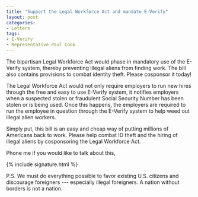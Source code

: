 ```yaml
---
title: "Support the Legal Workforce Act and mandate E-Verify"
layout: post
categories:
- Letters
tags:
- E-Verify
- Representative Paul Cook
---
```


The bipartisan Legal Workforce Act would phase in mandatory use of the E-Verify system, thereby preventing illegal aliens from finding work. The bill also contains provisions to combat identity theft. Please cosponsor it today!  
  
The Legal Workforce Act would not only require employers to run new hires through the free and easy to use E-Verify system, it notifies employers when a suspected stolen or fraudulent Social Security Number has been stolen or is being used. Once this happens, the employers are required to run the employee in question through the E-Verify system to help weed out illegal alien workers.

Simply put, this bill is an easy and cheap way of putting millions of Americans back to work. Please help combat ID theft and the hiring of illegal aliens by cosponsoring the Legal Workforce Act.

Phone me if you would like to talk about this,

{% include signature.html %}

P.S. We must do everything possible to favor existing U.S. citizens and discourage foreigners --- especially illegal foreigners. A nation without borders is not a nation.